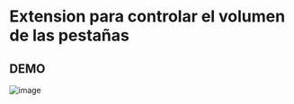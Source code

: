# Extension para controlar el volumen de las pestañas

## DEMO

![image](https://github.com/user-attachments/assets/2bc39b9c-3e88-4ed0-b21f-dea189858e21)
